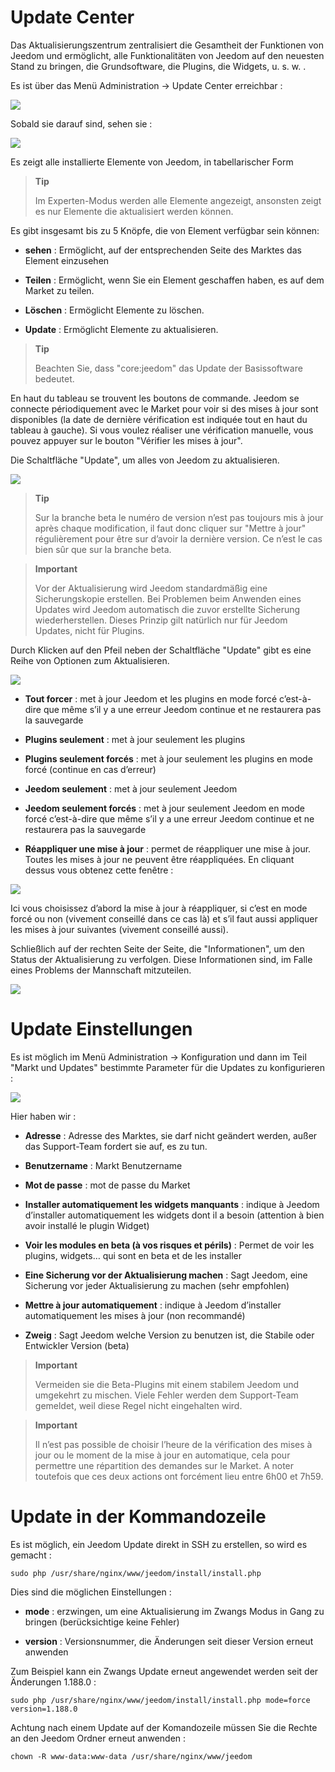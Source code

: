 Update Center
=============

Das Aktualisierungszentrum zentralisiert die Gesamtheit der Funktionen von Jeedom und ermöglicht, alle Funktionalitäten von Jeedom auf den neuesten Stand zu bringen, die Grundsoftware, die Plugins, die Widgets, u. s. w. .

Es ist über das Menü Administration → Update Center erreichbar :

![](../images/update.JPG)

Sobald sie darauf sind, sehen sie :

![](../images/update2.png)

Es zeigt alle installierte Elemente von Jeedom, in tabellarischer Form

> **Tip**
>
> Im Experten-Modus werden alle Elemente angezeigt, ansonsten zeigt es nur Elemente die aktualisiert werden können.

Es gibt insgesamt bis zu 5 Knöpfe, die von Element verfügbar sein können:

-   **sehen** : Ermöglicht, auf der entsprechenden Seite des Marktes das Element einzusehen

-   **Teilen** : Ermöglicht, wenn Sie ein Element geschaffen haben, es auf dem Market zu teilen.

-   **Löschen** : Ermöglicht Elemente zu löschen.

-   **Update** : Ermöglicht Elemente zu aktualisieren.

> **Tip**
>
> Beachten Sie, dass "core:jeedom" das Update der Basissoftware bedeutet.

En haut du tableau se trouvent les boutons de commande. Jeedom se connecte périodiquement avec le Market pour voir si des mises à jour sont disponibles (la date de dernière vérification est indiquée tout en haut du tableau à gauche). Si vous voulez réaliser une vérification manuelle, vous pouvez appuyer sur le bouton "Vérifier les mises à jour".

Die Schaltfläche "Update", um alles von Jeedom zu aktualisieren.

![](../images/update3.png)

> **Tip**
>
> Sur la branche beta le numéro de version n’est pas toujours mis à jour après chaque modification, il faut donc cliquer sur "Mettre à jour" régulièrement pour être sur d’avoir la dernière version. Ce n’est le cas bien sûr que sur la branche beta.

> **Important**
>
> Vor der Aktualisierung wird Jeedom standardmäßig eine Sicherungskopie erstellen. Bei Problemen beim Anwenden eines Updates wird Jeedom automatisch die zuvor erstellte Sicherung wiederherstellen. Dieses Prinzip gilt natürlich nur für Jeedom Updates, nicht für Plugins.

Durch Klicken auf den Pfeil neben der Schaltfläche "Update" gibt es eine Reihe von Optionen zum Aktualisieren.

![](../images/update5.png)

-   **Tout forcer** : met à jour Jeedom et les plugins en mode forcé c’est-à-dire que même s’il y a une erreur Jeedom continue et ne restaurera pas la sauvegarde

-   **Plugins seulement** : met à jour seulement les plugins

-   **Plugins seulement forcés** : met à jour seulement les plugins en mode forcé (continue en cas d’erreur)

-   **Jeedom seulement** : met à jour seulement Jeedom

-   **Jeedom seulement forcés** : met à jour seulement Jeedom en mode forcé c’est-à-dire que même s’il y a une erreur Jeedom continue et ne restaurera pas la sauvegarde

-   **Réappliquer une mise à jour** : permet de réappliquer une mise à jour. Toutes les mises à jour ne peuvent être réappliquées. En cliquant dessus vous obtenez cette fenêtre :

![](../images/update6.png)

Ici vous choisissez d’abord la mise à jour à réappliquer, si c’est en mode forcé ou non (vivement conseillé dans ce cas là) et s’il faut aussi appliquer les mises à jour suivantes (vivement conseillé aussi).

Schließlich auf der rechten Seite der Seite, die "Informationen", um den Status der Aktualisierung zu verfolgen. Diese Informationen sind, im Falle eines Problems der Mannschaft mitzuteilen.

![](../images/update4.png)

Update Einstellungen
====================

Es ist möglich im Menü Administration → Konfiguration und dann im Teil "Markt und Updates" bestimmte Parameter für die Updates zu konfigurieren :

![](../images/administration10.png)

Hier haben wir :

-   **Adresse** : Adresse des Marktes, sie darf nicht geändert werden, außer das Support-Team fordert sie auf, es zu tun.

-   **Benutzername** : Markt Benutzername

-   **Mot de passe** : mot de passe du Market

-   **Installer automatiquement les widgets manquants** : indique à Jeedom d’installer automatiquement les widgets dont il a besoin (attention à bien avoir installé le plugin Widget)

-   **Voir les modules en beta (à vos risques et périls)** : Permet de voir les plugins, widgets… qui sont en beta et de les installer

-   **Eine Sicherung vor der Aktualisierung machen** : Sagt Jeedom, eine Sicherung vor jeder Aktualisierung zu machen (sehr empfohlen)

-   **Mettre à jour automatiquement** : indique à Jeedom d’installer automatiquement les mises à jour (non recommandé)

-   **Zweig** : Sagt Jeedom welche Version zu benutzen ist, die Stabile oder Entwickler Version (beta)

> **Important**
>
> Vermeiden sie die Beta-Plugins mit einem stabilem Jeedom und umgekehrt zu mischen. Viele Fehler werden dem Support-Team gemeldet, weil diese Regel nicht eingehalten wird.

> **Important**
>
> Il n’est pas possible de choisir l’heure de la vérification des mises à jour ou le moment de la mise à jour en automatique, cela pour permettre une répartition des demandes sur le Market. A noter toutefois que ces deux actions ont forcément lieu entre 6h00 et 7h59.

Update in der Kommandozeile
===========================

Es ist möglich, ein Jeedom Update direkt in SSH zu erstellen, so wird es gemacht :

    sudo php /usr/share/nginx/www/jeedom/install/install.php

Dies sind die möglichen Einstellungen :

-   **mode** : erzwingen, um eine Aktualisierung im Zwangs Modus in Gang zu bringen (berücksichtige keine Fehler)

-   **version** : Versionsnummer, die Änderungen seit dieser Version erneut anwenden

Zum Beispiel kann ein Zwangs Update erneut angewendet werden seit der Änderungen 1.188.0 :

    sudo php /usr/share/nginx/www/jeedom/install/install.php mode=force version=1.188.0

Achtung nach einem Update auf der Komandozeile müssen Sie die Rechte an den Jeedom Ordner erneut anwenden :

    chown -R www-data:www-data /usr/share/nginx/www/jeedom
